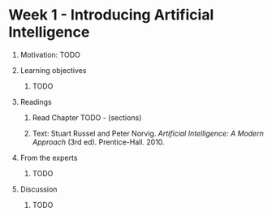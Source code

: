 # Week 1 - Introducing Artificial Intelligence

1. Motivation: TODO

1. Learning objectives

    1. TODO 

1. Readings
    1.  Read Chapter TODO - (sections)

    1.  Text: Stuart Russel and Peter Norvig. _Artificial Intelligence: A Modern Approach_ (3rd ed). Prentice-Hall. 2010.

1. From the experts

    1.  TODO

1. Discussion

    1. TODO  
